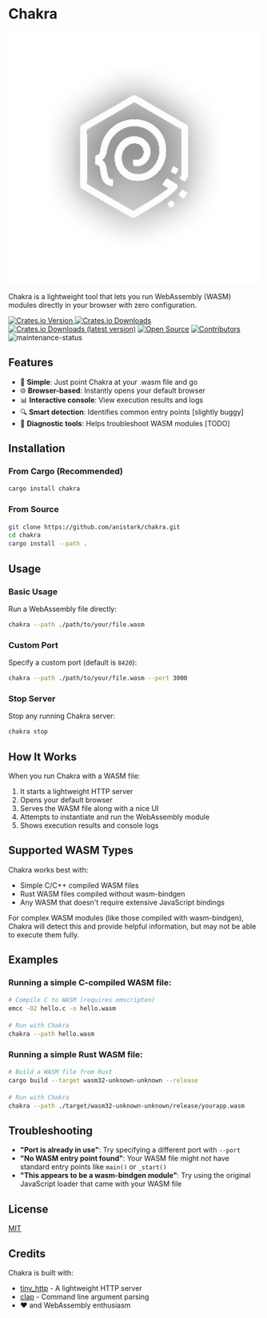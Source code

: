 # Chakra

![Chakra Logo](./assets/logo.png)

Chakra is a lightweight tool that lets you run WebAssembly (WASM) modules directly in your browser with zero configuration.

[![Crates.io Version](https://img.shields.io/crates/v/chakra)
](https://crates.io/crates/chakra) [![Crates.io Downloads](https://img.shields.io/crates/d/chakra)](https://crates.io/crates/chakra) [![Crates.io Downloads (latest version)](https://img.shields.io/crates/dv/chakra)](https://crates.io/crates/chakra) [![Open Source](https://img.shields.io/badge/open-source-brightgreen)](https://github.com/anistark/chakra) [![Contributors](https://img.shields.io/github/contributors/anistark/chakra)](https://github.com/anistark/chakra/graphs/contributors) ![maintenance-status](https://img.shields.io/badge/maintenance-actively--developed-brightgreen.svg)

## Features

- 🚀 **Simple**: Just point Chakra at your .wasm file and go
- 🌐 **Browser-based**: Instantly opens your default browser
- 📊 **Interactive console**: View execution results and logs
- 🔍 **Smart detection**: Identifies common entry points [slightly buggy]
- 🧩 **Diagnostic tools**: Helps troubleshoot WASM modules [TODO]

## Installation

### From Cargo (Recommended)

```sh
cargo install chakra
```

### From Source

```sh
git clone https://github.com/anistark/chakra.git
cd chakra
cargo install --path .
```

## Usage

### Basic Usage

Run a WebAssembly file directly:

```sh
chakra --path ./path/to/your/file.wasm
```

### Custom Port

Specify a custom port (default is `8420`):

```sh
chakra --path ./path/to/your/file.wasm --port 3000
```

### Stop Server

Stop any running Chakra server:

```sh
chakra stop
```

## How It Works

When you run Chakra with a WASM file:

1. It starts a lightweight HTTP server
2. Opens your default browser
3. Serves the WASM file along with a nice UI
4. Attempts to instantiate and run the WebAssembly module
5. Shows execution results and console logs

## Supported WASM Types

Chakra works best with:

- Simple C/C++ compiled WASM files
- Rust WASM files compiled without wasm-bindgen
- Any WASM that doesn't require extensive JavaScript bindings

For complex WASM modules (like those compiled with wasm-bindgen), Chakra will detect this and provide helpful information, but may not be able to execute them fully.

## Examples

### Running a simple C-compiled WASM file:

```sh
# Compile C to WASM (requires emscripten)
emcc -O2 hello.c -o hello.wasm

# Run with Chakra
chakra --path hello.wasm
```

### Running a simple Rust WASM file:

```sh
# Build a WASM file from Rust
cargo build --target wasm32-unknown-unknown --release

# Run with Chakra
chakra --path ./target/wasm32-unknown-unknown/release/yourapp.wasm
```

## Troubleshooting

- **"Port is already in use"**: Try specifying a different port with `--port`
- **"No WASM entry point found"**: Your WASM file might not have standard entry points like `main()` or `_start()`
- **"This appears to be a wasm-bindgen module"**: Try using the original JavaScript loader that came with your WASM file

## License

[MIT](./LICENSE)

## Credits

Chakra is built with:
- [tiny_http](https://github.com/tiny-http/tiny-http) - A lightweight HTTP server
- [clap](https://github.com/clap-rs/clap) - Command line argument parsing
- ❤️ and WebAssembly enthusiasm
